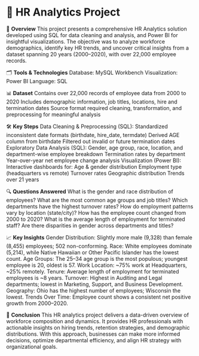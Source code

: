 # 🧠 HR Analytics Project

📌 **Overview**
This project presents a comprehensive HR Analytics solution developed using SQL for data cleaning and analysis, and Power BI for insightful visualizations. The objective was to analyze workforce demographics, identify key HR trends, and uncover critical insights from a dataset spanning 20 years (2000–2020), with over 22,000 employee records.

🗂️ **Tools & Technologies**
Database: MySQL Workbench
Visualization: Power BI
Language: SQL

📊 **Dataset**
Contains over 22,000 records of employee data from 2000 to 2020
Includes demographic information, job titles, locations, hire and termination dates
Source format required cleaning, transformation, and preprocessing for meaningful analysis

🛠️ **Key Steps**
Data Cleaning & Preprocessing (SQL):
Standardized inconsistent date formats (birthdate, hire_date, termdate)
Derived AGE column from birthdate
Filtered out invalid or future termination dates
Exploratory Data Analysis (SQL):
Gender, age group, race, location, and department-wise employee breakdown
Termination rates by department
Year-over-year net employee change analysis
Visualization (Power BI):
Interactive dashboards for:
Age & gender distribution
Employment type (headquarters vs remote)
Turnover rates
Geographic distribution
Trends over 21 years

🔍 **Questions Answered**
What is the gender and race distribution of employees?
What are the most common age groups and job titles?
Which departments have the highest turnover rates?
How do employment patterns vary by location (state/city)?
How has the employee count changed from 2000 to 2020?
What is the average length of employment for terminated staff?
Are there disparities in gender across departments and titles?

📈 **Key Insights**
Gender Distribution: Slightly more male (9,328) than female (8,455) employees; 502 non-conforming.
Race: White employees dominate (5,214), while Native Hawaiian or Other Pacific Islander has the lowest count.
Age Groups: The 25–34 age group is the most populous; youngest employee is 20, oldest is 57.
Work Location: ~75% work at Headquarters, ~25% remotely.
Tenure: Average length of employment for terminated employees is ~8 years.
Turnover: Highest in Auditing and Legal departments; lowest in Marketing, Support, and Business Development.
Geography: Ohio has the highest number of employees; Wisconsin the lowest.
Trends Over Time: Employee count shows a consistent net positive growth from 2000–2020.

📌 **Conclusion**
This HR analytics project delivers a data-driven overview of workforce composition and dynamics. It provides HR professionals with actionable insights on hiring trends, retention strategies, and demographic distributions. With this approach, businesses can make more informed decisions, optimize departmental efficiency, and align HR strategy with organizational goals.
